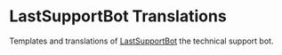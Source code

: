 # LastSupportBot Translations

Templates and translations of [LastSupportBot](https://t.me/LastSupportBot) the technical support bot.
